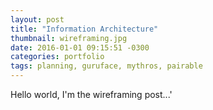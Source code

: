 ```yaml
---
layout: post
title: "Information Architecture"
thumbnail: wireframing.jpg
date: 2016-01-01 09:15:51 -0300
categories: portfolio
tags: planning, guruface, mythros, pairable
---
```

Hello world, I'm the wireframing post...'